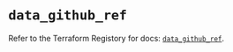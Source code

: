 # `data_github_ref`

Refer to the Terraform Registory for docs: [`data_github_ref`](https://registry.terraform.io/providers/integrations/github/5.35.0/docs/data-sources/ref).
